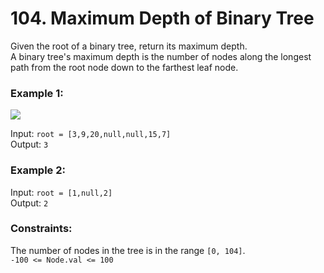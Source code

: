 # 104. Maximum Depth of Binary Tree   
   
Given the root of a binary tree, return its maximum depth.   
A binary tree's maximum depth is the number of nodes along the longest path from the root node down to the farthest leaf node.   
   
    
   
### **Example 1:**   
   
![](https://assets.leetcode.com/uploads/2020/11/26/tmp-tree.jpg)   
   
Input: ```root = [3,9,20,null,null,15,7]```   
Output: ```3```   
   
### **Example 2:**   
   
Input: ```root = [1,null,2]```   
Output: ```2```   
    
   
### **Constraints:**   
The number of nodes in the tree is in the range ```[0, 104]```.   
```-100 <= Node.val <= 100```   